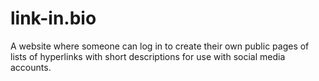# link-in.bio
A website where someone can log in to create their own public pages of lists of hyperlinks with short descriptions for use with social media accounts.
